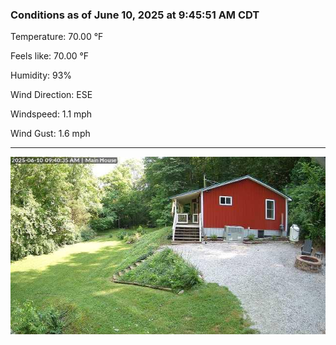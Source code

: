 ### Conditions as of June 10, 2025 at 9:45:51 AM CDT 

Temperature: 70.00 &deg;F

Feels like: 70.00 &deg;F

Humidity: 93%

Wind Direction: ESE

Windspeed: 1.1 mph

Wind Gust: 1.6 mph

---

<img src="./images/latest.jpeg"/>

